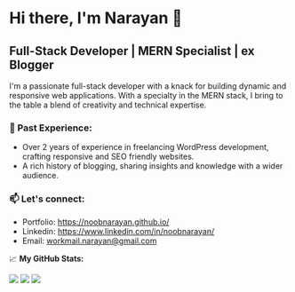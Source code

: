 # Hi there, I'm Narayan 👋

## Full-Stack Developer | MERN Specialist | ex Blogger

I'm a passionate full-stack developer with a knack for building dynamic and responsive web applications. With a specialty in the MERN stack, I bring to the table a blend of creativity and technical expertise.

### 💼 Past Experience:
- Over 2 years of experience in freelancing WordPress development, crafting responsive and SEO friendly websites.
- A rich history of blogging, sharing insights and knowledge with a wider audience.

### 📫 Let's connect:
- Portfolio: https://noobnarayan.github.io/
- Linkedin: https://www.linkedin.com/in/noobnarayan/
- Email: workmail.narayan@gmail.com

📈 **My GitHub Stats:**

![](https://github-readme-stats.vercel.app/api?username=noobnarayan&theme=dark&hide_border=false&include_all_commits=false&count_private=false)
![](https://github-readme-streak-stats.herokuapp.com/?user=noobnarayan&theme=dark&hide_border=false)
![](https://github-readme-stats.vercel.app/api/top-langs/?noobnarayan=nwaliaez&theme=dark&hide_border=false&include_all_commits=false&count_private=false&layout=compact)
